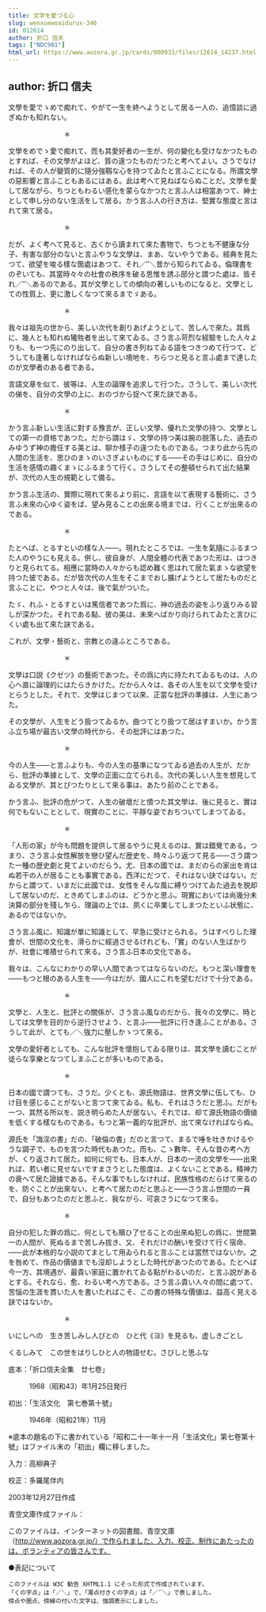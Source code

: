 ```yaml
---
title: 文学を愛づる心
slug: wenxuewoaidurux-346
id: 012614
author: 折口 信夫
tags: ["NDC901"]
html_url: https://www.aozora.gr.jp/cards/000933/files/12614_14237.html
---
```


## author: 折口 信夫

文學を愛でゝめで痴れて、やがて一生を終へようとして居る一人の、追憶談に過ぎぬかも知れない。

　　　　　　　　＊

文學をめでゝ愛で痴れて、而も其愛好者の一生が、何の變化も受けなかつたものとすれば、その文學がよほど、質の違つたものだつたと考へてよい。さうでなければ、その人が變質的に隨分強靱な心を持つてゐたと言ふことになる。所謂文學の惡影響と言ふこともあるにはある。此は考へて見ねばならぬことだ。文學を愛して居ながら、ちつともわるい感化を蒙らなかつたと言ふ人は相當あつて、紳士として申し分のない生活をして居る。かう言ふ人の行き方は、堅實な態度と言はれて來て居る。

　　　　　　　　＊

だが、よく考へて見ると、古くから讀まれて來た書物で、ちつとも不健康な分子、有害な部分のないと言ふやうな文學は、まあ、ないやうである。經典を見たつて、欲望を唆る樣な箇處はあつて、それ／″＼昔から知られてゐる。倫理書をのぞいても、其當時々々の社會の秩序を破る思惟を誘ふ部分と謂つた處は、皆それ／″＼あるのである。其が文學としての傾向の著しいものになると、文學としての性質上、更に激しくなつて來るまでゞある。

　　　　　　　　＊

我々は祖先の世から、美しい次代を創りあげようとして、苦しんで來た。其爲に、幾人とも知れぬ犧牲者を出して來てゐる。さう言ふ苛烈な經驗をした人々よりも、も一つ先にのり出して、自分の書き列ねてゐる語をつきつめて行つて、どうしても逢著しなければならぬ新しい境地を、ちらつと見ると言ふ處まで達したのが文學者のある者である。

言語文章を似て、彼等は、人生の論理を追求して行つた。さうして、美しい次代の俤を、自分の文學の上に、おのづから捉へて來た訣である。

　　　　　　　　＊

かう言ふ新しい生活に對する豫言が、正しい文學、優れた文學の持つ、文學としての第一の資格であつた。だから謂はゞ、文學の持つ美は腕の脱落した、過去のみゆうず神の擔任する美とは、聊か樣子の違つたものである。つまり此から先の人間の生活を、思ひのまゝのいさぎよいものにする――その手はじめに、自分の生活を感情の趣くまゝにふるまうて行く。さうしてその整頓せられて出た結果が、次代の人生の規範として備る。

かう言ふ生活の、實際に現れて來るより前に、言語を以て表現する藝術に、さう言ふ未來の心ゆく姿をば、望み見ることの出來る境までは、行くことが出來るのである。

　　　　　　　　＊

たとへば、とるすといの樣な人――。現れたところでは、一生を氣隨にふるまつた人のやうにも見える。併し、彼自身が、人間全體の代表であつた形は、はつきりと見られてる。相應に當時の人々からも認め難く思はれて居た氣まゝな欲望を持つた彼である。だが皆次代の人生をそこまでおし擴げようとして居たものだと言ふことに、やつと人々は、後で氣がついた。

たゞ、れふ・とるすといは篤信者であつた爲に、神の過去の姿をふり返りみる習しが深かつた。それである點、彼の美は、未來へばかり向けられてゐたと言ひにくい處も出て來た訣である。

これが、文學・藝術と、宗教との違ふところである。

　　　　　　　　＊

文學は口説《クゼツ》の藝術であつた。その爲に内に持たれてゐるものは、人の心へ直に論理的にはたらきかけた。だから人々は、各その人生を以て文學を受けとらうとした。それで、文學はじまつて以來、正當な批評の準據は、人生にあつた。

その文學が、人生をどう扱つてゐるか。曲つてとり扱つて居はすまいか。かう言ふ立ち場が最古い文學の時代から、その批評にはあつた。

　　　　　　　　＊

今の人生――と言ふよりも、今の人生の基準になつてゐる過去の人生が、だから、批評の準據として、文學の正面に立てられる。次代の美しい人生を想見してゐる文學が、其とぴつたりとして來る事は、あたり前のことである。

かう言ふ、批評の危がつて、人生の破壞だと憤つた其文學は、後に見ると、實は何でもないこととして、現實のことに、平靜な姿でおちついてしまつてゐる。

　　　　　　　　＊

「人形の家」が今も問題を提供して居るやうに見えるのは、實は錯覺である。つまり、さう言ふ女性解放を戀ひ望んだ歴史を、時々ふり返つて見る――さう謂つた一種の歴史劇と見てよいのだらう。尤、日本の國では、まだのらの家出を肯はぬ若干の人が居ることも事實である。西洋にだつて、それはない訣ではない。だからと謂つて、いまだに此國では、女性をそんな風に縛りつけてゐた過去を脱却して居ないのだ、ときめてしまふのは、どうかと思ふ。現實においては尚幾分未決算の部分を殘し乍ら、理論の上では、夙くに卒業してしまつたといふ状態に、あるのではないか。

さう言ふ風に、知識が單に知識として、早急に受けとられる。うはすべりした理會が、世間の文化を、滑らかに經過させるけれども、「實」のない人生ばかりが、社會に堆積せられて來る。さう言ふ日本の文化である。

我々は、こんなにわかりの早い人間であつてはならないのだ。もつと深い理會を――もつと根のある人生を――今はだが、國人にこれを望むだけで十分である。

　　　　　　　　＊

文學と、人生と、批評との關係が、さう言ふ風なのだから、我々の文學に、時としては文學を目的から逆行させよう、と言ふ――批評に行き逢ふことがある。さうして此が、とても／＼強力に壓しかゝつて來る。

文學の愛好者としても、こんな批評を懷抱してゐる限りは、其文學を讀むことが徒らな享樂となつてしまふことが多いものである。

　　　　　　　　＊

日本の國で謂つても、さうだ。少くとも、源氏物語は、世界文學に伍しても、ひけ目を感じることがないと言つて來てゐる。私も、それはさうだと思ふ。だがも一つ、其然る所以を、説き明らめた人が居ない。それでは、却て源氏物語の價値を低くする樣なものである。もつと第一義的な批評が、出て來なければならぬ。

源氏を「誨淫の書」だの、「破倫の書」だのと言つて、まるで唾を吐きかけるやうな調子で、ものを言つた時代もあつた。而も、こゝ數年、そんな昔の考へ方が、くり返されて居た。如何に何でも、日本人が、日本の一流の文學を――出來れば、若い者に見せないですまさうとした態度は、よくないことである。精神力の衰へて居た證據である。そんな事でもしなければ、民族性格のだらけて來るのを、防ぐことが出來ない、と考へて居たのだと思ふと――さう言ふ世間の一員で、自分もあつたのだと思ふと、我ながら、可哀さうになつて來る。

　　　　　　　　＊

自分の犯した罪の爲に、何としても贖ひ了せることの出來ぬ犯しの爲に、世間第一の人間が、死ぬるまで苦しみ拔き、又、それだけの酬いを受けて行く宿命、――此が本格的な小説のてまとして用ゐられると言ふことは當然ではないか。之を咎めて、作品の價値までも沒却しようとした時代があつたのである。たとへば今一方、其境遇が、最貴い家庭に置かれてゐる點がわるいのだ、と言ふ説があるとする。それなら、愈、わるい考へ方である。さう言ふ貴い人々の間に處つて、苦惱の生涯を貫いた人を書いたればこそ、この書の特殊な價値は、益高く見える訣ではないか。

　　　　　　　　＊


いにしへの　生き苦しみし人びとの　ひと代《ヨ》を見るも、虚しきごとし



くるしみて　この世をはりしひと人の物語せむ。さびしと思ふな















底本：「折口信夫全集　廿七卷」


　　　1968（昭和43）年1月25日発行

初出：「生活文化　第七巻第十號」

　　　1946年（昭和21年）11月

※底本の題名の下に書かれている「昭和二十一年十一月「生活文化」第七卷第十號」はファイル末の「初出」欄に移しました。

入力：高柳典子

校正：多羅尾伴内

2003年12月27日作成

青空文庫作成ファイル：

このファイルは、インターネットの図書館、青空文庫（http://www.aozora.gr.jp/）で作られました。入力、校正、制作にあたったのは、ボランティアの皆さんです。











●表記について


	このファイルは W3C 勧告 XHTML1.1 にそった形式で作成されています。
	「くの字点」は「／＼」で、「濁点付きくの字点」は「／″＼」で表しました。
	傍点や圏点、傍線の付いた文字は、強調表示にしました。